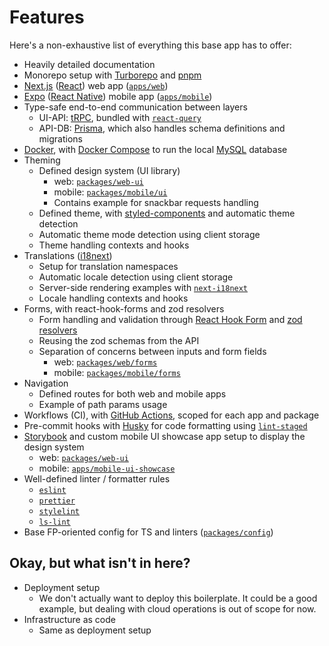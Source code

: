 # Features

Here's a non-exhaustive list of everything this base app has to offer:

- Heavily detailed documentation
- Monorepo setup with [Turborepo](https://turbo.build) and [pnpm](https://pnpm.io)
- [Next.js](https://nextjs.org) ([React](https://reactjs.org)) web app ([`apps/web`](../apps/web))
- [Expo](https://expo.dev) ([React Native](https://reactnative.dev)) mobile app ([`apps/mobile`](../apps/mobile))
- Type-safe end-to-end communication between layers
  - UI-API: [tRPC](https://trpc.io), bundled with [`react-query`](https://tanstack.com/query/v4)
  - API-DB: [Prisma](https://www.prisma.io), which also handles schema definitions and migrations
- [Docker](https://www.docker.com), with [Docker Compose](https://docs.docker.com/compose) to run the local
  [MySQL](https://www.mysql.com) database
- Theming
  - Defined design system (UI library)
    - web: [`packages/web-ui`](../packages/web-ui)
    - mobile: [`packages/mobile/ui`](../packages/mobile/ui)
    - Contains example for snackbar requests handling
  - Defined theme, with [styled-components](https://www.styled-components.com) and automatic theme detection
  - Automatic theme mode detection using client storage
  - Theme handling contexts and hooks
- Translations ([i18next](https://www.i18next.com))
  - Setup for translation namespaces
  - Automatic locale detection using client storage
  - Server-side rendering examples with [`next-i18next`](https://github.com/i18next/next-i18next)
  - Locale handling contexts and hooks
- Forms, with react-hook-forms and zod resolvers
  - Form handling and validation through [React Hook Form](https://react-hook-form.com) and
    [zod resolvers](https://github.com/react-hook-form/resolvers)
  - Reusing the zod schemas from the API
  - Separation of concerns between inputs and form fields
    - web: [`packages/web/forms`](../packages/web/forms)
    - mobile: [`packages/mobile/forms`](../packages/mobile/forms)
- Navigation
  - Defined routes for both web and mobile apps
  - Example of path params usage
- Workflows (CI), with [GitHub Actions](), scoped for each app and package
- Pre-commit hooks with [Husky](https://typicode.github.io/husky) for code formatting using
  [`lint-staged`](https://github.com/okonet/lint-staged)
- [Storybook](https://storybook.js.org) and custom mobile UI showcase app setup to display the design system
  - web: [`packages/web-ui`](../packages/web-ui)
  - mobile: [`apps/mobile-ui-showcase`](../apps/mobile-ui-showcase)
- Well-defined linter / formatter rules
  - [`eslint`](https://eslint.org)
  - [`prettier`](https://prettier.io)
  - [`stylelint`](https://stylelint.io)
  - [`ls-lint`](https://ls-lint.org/1.x/configuration/the-basics.html)
- Base FP-oriented config for TS and linters ([`packages/config`]())

## Okay, but what isn't in here?

- Deployment setup
  - We don't actually want to deploy this boilerplate. It could be a good example, but dealing with cloud operations is
    out of scope for now.
- Infrastructure as code
  - Same as deployment setup
